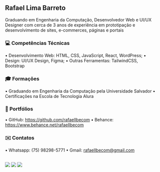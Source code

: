 ## Rafael Lima Barreto

Graduando em Engenharia da Computação, Desenvolvedor Web e UI/UX Designer com cerca de 3 anos de experiência em prototipação e desenvolvimento de sites, e-commerces, páginas e portais

### 💻 Competências Técnicas
• Desenvolvimento Web: HTML, CSS, JavaScript, React, WordPress;
• Design: UI/UX Design, Figma;
• Outras Ferramentas: TailwindCSS, Bootstrap

### 🎓 Formações
• Graduando em Engenharia da Computação pela Universidade Salvador
• Certificações na Escola de Tecnologia Alura

### 💼 Portfólios
• GitHub: https://github.com/rafaellbecom
• Behance: https://www.behance.net/rafaellbecom

### ✉️ Contatos
• Whatsapp: (75) 98298-5771
• Gmail: rafaellbecom@gmail.com

  
  <br>

<div> 
  <a href="https://www.instagram.com/_rafaelbarret0/" target="_blank"><img src="https://img.shields.io/badge/-Instagram-%23E4405F?style=for-the-badge&logo=instagram&logoColor=white" target="_blank"></a>
  <a href = "mailto:contatorafaellbecom@gmail.com"><img src="https://img.shields.io/badge/-Gmail-%23333?style=for-the-badge&logo=gmail&logoColor=white" target="_blank"></a>
  <a href="https://www.linkedin.com/in/rafael-lima-71b9a1208/" target="_blank"><img src="https://img.shields.io/badge/-LinkedIn-%230077B5?style=for-the-badge&logo=linkedin&logoColor=white" target="_blank"></a> 
 
</div>
